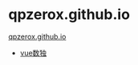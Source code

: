 # qpzerox.github.io
<p><a href="https://qpzerox.github.io/">qpzerox.github.io</a><p>
<ul>
	<li><a href="https://qpzerox.github.io/sudoku" taget="_blank">vue数独</li>
</ul>
